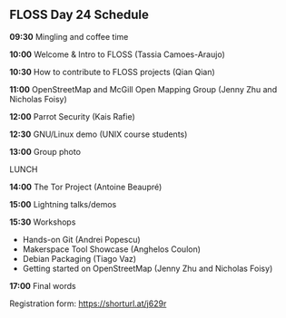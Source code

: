 ## FLOSS Day 24 Schedule

**09:30** Mingling and coffee time

**10:00** Welcome & Intro to FLOSS (Tassia Camoes-Araujo)

**10:30** How to contribute to FLOSS projects (Qian Qian)

**11:00** OpenStreetMap and McGill Open Mapping Group (Jenny Zhu and Nicholas Foisy)

**12:00** Parrot Security (Kais Rafie)

**12:30** GNU/Linux demo (UNIX course students)

**13:00** Group photo 

LUNCH

**14:00** The Tor Project (Antoine Beaupré)

**15:00** Lightning talks/demos

**15:30** Workshops

- Hands-on Git (Andrei Popescu)
- Makerspace Tool Showcase (Anghelos Coulon)
- Debian Packaging (Tiago Vaz)
- Getting started on OpenStreetMap (Jenny Zhu and Nicholas Foisy)
      
**17:00** Final words

Registration form: https://shorturl.at/j629r
